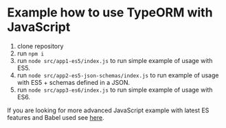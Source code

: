 # Example how to use TypeORM with JavaScript

1. clone repository
2. run `npm i`
3. run `node src/app1-es5/index.js` to run simple example of usage with ES5.
4. run `node src/app2-es5-json-schemas/index.js` to run example of usage with ES5 + schemas defined in a JSON.
5. run `node src/app3-es6/index.js` to run simple example of usage with ES6.

If you are looking for more advanced JavaScript example with latest ES features and Babel used see [here](https://github.com/typeorm/babel-example).